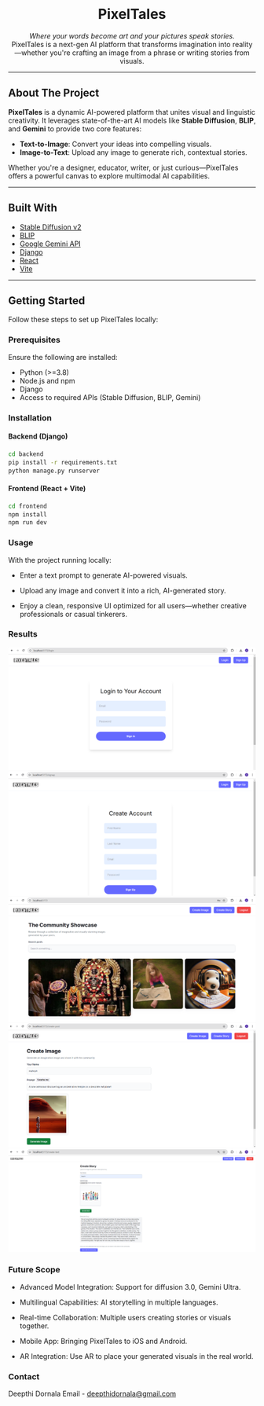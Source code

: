 <br/>
<div align="center">
  <h1>PixelTales</h1>
  <p align="center">
    <em>Where your words become art and your pictures speak stories.</em><br/>
    PixelTales is a next-gen AI platform that transforms imagination into reality—whether you're crafting an image from a phrase or writing stories from visuals.
  </p>
</div>

---

## About The Project

**PixelTales** is a dynamic AI-powered platform that unites visual and linguistic creativity. It leverages state-of-the-art AI models like **Stable Diffusion**, **BLIP**, and **Gemini** to provide two core features:

-  **Text-to-Image**: Convert your ideas into compelling visuals.
-  **Image-to-Text**: Upload any image to generate rich, contextual stories.

Whether you're a designer, educator, writer, or just curious—PixelTales offers a powerful canvas to explore multimodal AI capabilities.

---

## Built With

- [Stable Diffusion v2](https://huggingface.co/stabilityai/stable-diffusion-2-1)
- [BLIP](https://huggingface.co/Salesforce/blip-image-captioning-large)
- [Google Gemini API](https://ai.google.dev/)
- [Django](https://www.djangoproject.com/)
- [React](https://reactjs.org)
- [Vite](https://vite.dev/)

---

## Getting Started

Follow these steps to set up PixelTales locally:

### Prerequisites

Ensure the following are installed:

- Python (>=3.8)
- Node.js and npm
- Django
- Access to required APIs (Stable Diffusion, BLIP, Gemini)

### Installation

#### Backend (Django)
```bash
cd backend
pip install -r requirements.txt
python manage.py runserver
```
#### Frontend (React + Vite)
```bash
cd frontend
npm install
npm run dev
```

### Usage
With the project running locally:

 - Enter a text prompt to generate AI-powered visuals.

 - Upload any image and convert it into a rich, AI-generated story.

 - Enjoy a clean, responsive UI optimized for all users—whether creative professionals or casual tinkerers.

### Results
![Login Page](https://github.com/deepthidornala/PixelTales/blob/master/1.3.png)
![Sign Up Page](https://github.com/deepthidornala/PixelTales/blob/master/1.4.png)
![Home Page](https://github.com/deepthidornala/PixelTales/blob/master/1.5.png)
![Generate Image](https://github.com/deepthidornala/PixelTales/blob/master/1.1.png)
![Generate Story](https://github.com/deepthidornala/PixelTales/blob/master/1.2.png)

### Future Scope
- Advanced Model Integration: Support for diffusion 3.0, Gemini Ultra.

- Multilingual Capabilities: AI storytelling in multiple languages.

- Real-time Collaboration: Multiple users creating stories or visuals together.

- Mobile App: Bringing PixelTales to iOS and Android.

- AR Integration: Use AR to place your generated visuals in the real world.

### Contact
Deepthi Dornala
Email -  deepthidornala@gmail.com



